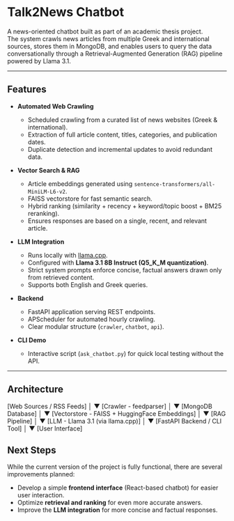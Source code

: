 # Talk2News Chatbot

A news-oriented chatbot built as part of an academic thesis project.  
The system crawls news articles from multiple Greek and international sources, stores them in MongoDB, and enables users to query the data conversationally through a Retrieval-Augmented Generation (RAG) pipeline powered by Llama 3.1.

---

##  Features

- **Automated Web Crawling**
  - Scheduled crawling from a curated list of news websites (Greek & international).
  - Extraction of full article content, titles, categories, and publication dates.
  - Duplicate detection and incremental updates to avoid redundant data.

- **Vector Search & RAG**
  - Article embeddings generated using `sentence-transformers/all-MiniLM-L6-v2`.
  - FAISS vectorstore for fast semantic search.
  - Hybrid ranking (similarity + recency + keyword/topic boost + BM25 reranking).
  - Ensures responses are based on a single, recent, and relevant article.

- **LLM Integration**
  - Runs locally with [llama.cpp](https://github.com/ggerganov/llama.cpp).
  - Configured with **Llama 3.1 8B Instruct (Q5_K_M quantization)**.
  - Strict system prompts enforce concise, factual answers drawn only from retrieved content.
  - Supports both English and Greek queries.

- **Backend**
  - FastAPI application serving REST endpoints.
  - APScheduler for automated hourly crawling.
  - Clear modular structure (`crawler`, `chatbot`, `api`).

- **CLI Demo**
  - Interactive script (`ask_chatbot.py`) for quick local testing without the API.

---
## Architecture
[Web Sources / RSS Feeds]
│
▼
[Crawler - feedparser]
│
▼
[MongoDB Database]
│
▼
[Vectorstore - FAISS + HuggingFace Embeddings]
│
▼
[RAG Pipeline]
│
▼
[LLM - Llama 3.1 (via llama.cpp)]
│
▼
[FastAPI Backend / CLI Tool]
│
▼
[User Interface]

##  Next Steps

While the current version of the project is fully functional, there are several improvements planned:

- Develop a simple **frontend interface** (React-based chatbot) for easier user interaction.  
- Optimize **retrieval and ranking** for even more accurate answers. 
- Improve the **LLM integration** for more concise and factual responses.
